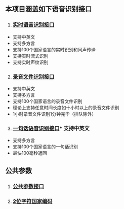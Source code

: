 ## 本项目涵盖如下语音识别接口

1. ### [实时语音识别接口](https://github.com/zmeet-ai/asr-sdk-v2/blob/main/docs/asr-realtime.md)
* 支持中英文
* 支持多方言
* 支持100个国家语言的实时识别和同声传译
* 支持实时流式识别
* 支持实时声纹识别


2. ### [录音文件识别接口](https://github.com/zmeet-ai/asr-sdk-v2/blob/main/docs/asr-offline.md)
* 支持中英文
* 支持多方言
* 支持100个国家语言的录音文件识别
* 理论上支持任意时间长度如十小时以上的录音文件识别
* 1小时录音文件识别1分钟完毕（排队除外）

3. ### [一句话语音识别接口](https://github.com/zmeet-ai/asr-sdk-v2/blob/main/docs/asr-sentence.md)* 支持中英文
* 支持多方言
* 支持100个国家语言的一句话识别
* 最快100毫秒返回


## 公共参数
1. ### [公共参数接口](https://github.com/zmeet-ai/asr-sdk-v2/blob/main/docs/signature.md)
2. ### [2位字符国家编码](https://github.com/zmeet-ai/asr-sdk-v2/blob/main/docs/country_code.md)